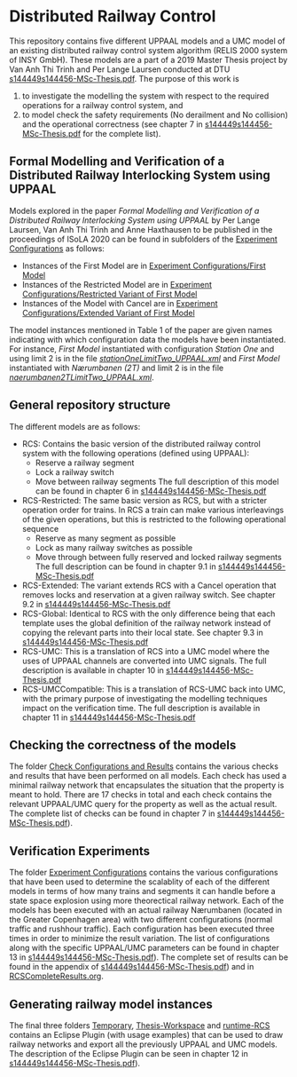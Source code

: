 # Distributed Railway Control
This repository contains five different UPPAAL models and a UMC model of an existing distributed railway control system algorithm (RELIS 2000 system of INSY GmbH). These models are a part of a 2019 Master Thesis project by Van Anh Thi Trinh and Per Lange Laursen conducted at DTU [s144449s144456-MSc-Thesis.pdf](https://github.com/perlangelaursen/DistributedRailwayControl/blob/master/s144449s144456-MSc-Thesis.pdf). The purpose of this work is
1. to investigate the modelling the system with respect to the required operations for a
railway control system, and 
2. to model check the safety requirements (No derailment and No collision) and the operational correctness (see chapter 7 in [s144449s144456-MSc-Thesis.pdf](https://github.com/perlangelaursen/DistributedRailwayControl/blob/master/s144449s144456-MSc-Thesis.pdf) for the complete list). 

## Formal Modelling and Verification of a Distributed Railway Interlocking System using UPPAAL
Models explored in the paper _Formal Modelling and Verification of a Distributed Railway Interlocking System using UPPAAL_ by Per Lange Laursen, Van Anh Thi Trinh and Anne Haxthausen to be published in the proceedings of ISoLA 2020 can be found in subfolders of the [Experiment Configurations](https://github.com/perlangelaursen/DistributedRailwayControl/tree/master/Experiment%20Configurations) as follows:
* Instances of the First Model are in [Experiment Configurations/First Model](https://github.com/perlangelaursen/DistributedRailwayControl/tree/master/Experiment%20Configurations/First%20model)
* Instances of the Restricted Model are in [Experiment Configurations/Restricted Variant of First Model](https://github.com/perlangelaursen/DistributedRailwayControl/tree/master/Experiment%20Configurations/Restricted%20Variant%20of%20First%20Model)
* Instances of the Model with Cancel are in [Experiment Configurations/Extended Variant of First Model](https://github.com/perlangelaursen/DistributedRailwayControl/tree/master/Experiment%20Configurations/Extended%20Variant%20of%20First%20Model)

The model instances mentioned in Table 1 of the paper are given names indicating with which configuration data the models have been instantiated. For instance, _First Model_ instantiated with configuration _Station One_ and using limit 2 is in the file [_stationOneLimitTwo_UPPAAL.xml_](https://github.com/perlangelaursen/DistributedRailwayControl/blob/master/Experiment%20Configurations/First%20model/stationOneLimitTwo_UPPAAL.xml) and _First Model_ instantiated with _Nærumbanen (2T)_ and limit 2 is in the file [_naerumbanen2TLimitTwo_UPPAAL.xml_](https://github.com/perlangelaursen/DistributedRailwayControl/blob/master/Experiment%20Configurations/First%20model/naerumbanen2TLimitTwo_UPPAAL.xml).

## General repository structure
The different models are as follows:
* RCS: Contains the basic version of the distributed railway control system with the following operations (defined using UPPAAL):
  * Reserve a railway segment
  * Lock a railway switch
  * Move between railway segments
  The full description of this model can be found in chapter 6 in [s144449s144456-MSc-Thesis.pdf](https://github.com/perlangelaursen/DistributedRailwayControl/blob/master/s144449s144456-MSc-Thesis.pdf)
* RCS-Restricted: The same basic version as RCS, but with a stricter operation order for trains. In RCS a train can make various interleavings of the given operations, but this is restricted to the following operational sequence
  * Reserve as many segment as possible
  * Lock as many railway switches as possible
  * Move through between fully reserved and locked railway segments
  The full description can be found in chapter 9.1 in [s144449s144456-MSc-Thesis.pdf](https://github.com/perlangelaursen/DistributedRailwayControl/blob/master/s144449s144456-MSc-Thesis.pdf)
* RCS-Extended: The variant extends RCS with a Cancel operation that removes locks and reservation at a given railway switch. See chapter 9.2 in [s144449s144456-MSc-Thesis.pdf](https://github.com/perlangelaursen/DistributedRailwayControl/blob/master/s144449s144456-MSc-Thesis.pdf)
* RCS-Global: Identical to RCS with the only difference being that each template uses the global definition of the railway network instead of copying the relevant parts into their local state. See chapter 9.3 in [s144449s144456-MSc-Thesis.pdf](https://github.com/perlangelaursen/DistributedRailwayControl/blob/master/s144449s144456-MSc-Thesis.pdf)
* RCS-UMC: This is a translation of RCS into a UMC model where the uses of UPPAAL channels are converted into UMC signals. The full description is available in chapter 10 in [s144449s144456-MSc-Thesis.pdf](https://github.com/perlangelaursen/DistributedRailwayControl/blob/master/s144449s144456-MSc-Thesis.pdf)
* RCS-UMCCompatible: This is a translation of RCS-UMC back into UMC, with the primary purpose of investigating the modelling techniques impact on the verification time. The full description is available in chapter 11 in [s144449s144456-MSc-Thesis.pdf](https://github.com/perlangelaursen/DistributedRailwayControl/blob/master/s144449s144456-MSc-Thesis.pdf)

## Checking the correctness of the models
The folder [Check Configurations and Results](https://github.com/perlangelaursen/DistributedRailwayControl/tree/master/Check%20Configurations%20and%20Results) contains the various checks and results that have been performed on all models. Each check has used a minimal railway network that encapsulates the situation that the property is meant to hold. There are 17 checks in total and each check contains the relevant UPPAAL/UMC query for the property as well as the actual result. The complete list of checks can be found in chapter 7 in [s144449s144456-MSc-Thesis.pdf](https://github.com/perlangelaursen/DistributedRailwayControl/blob/master/s144449s144456-MSc-Thesis.pdf)).

## Verification Experiments
The folder [Experiment Configurations](https://github.com/perlangelaursen/DistributedRailwayControl/tree/master/Experiment%20Configurations) contains the various configurations that have been used to determine the scalablity of each of the different models in terms of how many trains and segments it can handle before a state space explosion using more theorectical railway network. Each of the models has been executed with an actual railway Nærumbanen (located in the Greater Copenhagen area) with two different configurations (normal traffic and rushhour traffic). Each configuration has been executed three times in order to minimize the result variation. The list of configurations along with the specific UPPAAL/UMC parameters can be found in chapter 13 in [s144449s144456-MSc-Thesis.pdf](https://github.com/perlangelaursen/DistributedRailwayControl/blob/master/s144449s144456-MSc-Thesis.pdf)). The complete set of results can be found in the appendix of [s144449s144456-MSc-Thesis.pdf](https://github.com/perlangelaursen/DistributedRailwayControl/blob/master/s144449s144456-MSc-Thesis.pdf)) and in [RCSCompleteResults.org](https://github.com/perlangelaursen/DistributedRailwayControl/blob/master/RCSCompleteResults.org).

## Generating railway model instances
The final three folders [Temporary](https://github.com/perlangelaursen/DistributedRailwayControl/tree/master/Temporary), [Thesis-Workspace](https://github.com/perlangelaursen/DistributedRailwayControl/tree/master/Thesis-Workspace) and [runtime-RCS](https://github.com/perlangelaursen/DistributedRailwayControl/tree/master/runtime-RCS) contains an Eclipse Plugin (with usage examples) that can be used to draw railway networks and export all the previously UPPAAL and UMC models. The description of the Eclipse Plugin can be seen in chapter 12 in [s144449s144456-MSc-Thesis.pdf](https://github.com/perlangelaursen/DistributedRailwayControl/blob/master/s144449s144456-MSc-Thesis.pdf)).
